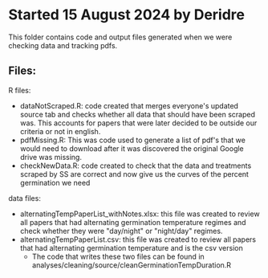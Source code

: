 # Started 15 August 2024 by Deridre

This folder contains code and output files generated when we were checking data and tracking pdfs.

## Files:
R files:
- dataNotScraped.R: code created that merges everyone's updated source tab and checks whether all data that should have been scraped was. This accounts for papers that were later decided to be outside our criteria or not in english.
- pdfMissing.R: This was code used to generate a list of pdf's that we would need to download after it was discovered the original Google drive was missing.
- checkNewData.R: code created to check that the data and treatments scraped by SS are correct and now give us the curves of the percent germination we need 

data files:
- alternatingTempPaperList_withNotes.xlsx: this file was created to review all papers that had alternating germination temperature regimes and check whether they were "day/night" or "night/day" regimes.
- alternatingTempPaperList.csv: this file was created to review all papers that had alternating germination temperature and is the csv version
  * The code that writes these two files can be found in analyses/cleaning/source/cleanGerminationTempDuration.R


